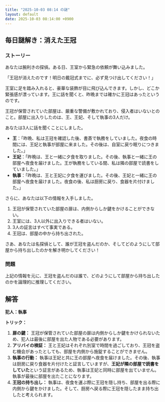 ```yaml
---
title: "2025-10-03 08:14 の謎"
layout: default
date: 2025-10-03 08:14:00 +0900
---
```

## 毎日謎解き：消えた王冠

### ストーリー

あなたは腕利きの探偵。ある日、王室から緊急の依頼が舞い込みました。

「王冠が消えたのです！明日の戴冠式までに、必ず見つけ出してください！」

王室に足を踏み入れると、豪華な装飾が目に飛び込んできます。しかし、どこか緊張感が漂っています。王に話を聞くと、昨晩までは確かに王冠はあったというのです。

王冠が保管されていた部屋は、厳重な警備が敷かれており、侵入者はいないとのこと。部屋に出入りしたのは、王、王妃、そして執事の3人だけ。

あなたは3人に話を聞くことにしました。

*   **王**：「昨晩、私は王冠を確認した後、書斎で執務をしていました。夜食の時間には、王妃と執事が部屋に来ました。その後は、自室に戻り眠りにつきました。」
*   **王妃**：「昨晩は、王と一緒に夕食を取りました。その後、執事と一緒に王の部屋へ夜食を届けました。王が執務をしている間、私は隣の部屋で読書をしていました。」
*   **執事**：「昨晩は、王と王妃に夕食を運びました。その後、王妃と一緒に王の部屋へ夜食を届けました。夜食の後、私は厨房に戻り、食器を片付けました。」

さらに、あなたは以下の情報を入手しました。

1.  王冠が保管されていた部屋の扉は、内側からしか鍵をかけることができない。
2.  王室には、3人以外に出入りできる者はいない。
3.  3人の証言はすべて事実である。
4.  王冠は、部屋の中から持ち出された。

さあ、あなたは名探偵として、誰が王冠を盗んだのか、そしてどのようにして部屋から持ち出したのかを解き明かしてください！

### 問題

上記の情報を元に、王冠を盗んだのは誰で、どのようにして部屋から持ち出したのかを論理的に推理してください。

## 解答

**犯人：執事**

**トリック：**

1.  **扉の鍵：** 王冠が保管されていた部屋の扉は内側からしか鍵をかけられないため、犯人は最後に部屋を出た人物である必要があります。
2.  **アリバイの検証：** 王と王妃はそれぞれ別室で時間を過ごしており、王冠を盗む機会があったとしても、部屋を内側から施錠することができません。
3.  **執事の行動：** 執事は王妃と共に王の部屋へ夜食を届けました。その後、執事は厨房に戻り食器を片付けたと証言していますが、**王妃が隣の部屋で読書をしていた**という証言があるため、執事は王妃と同時に部屋を出ていません。執事が最後に部屋を出たことになります。
4.  **王冠の持ち出し：** 執事は、夜食を運ぶ際に王冠を隠し持ち、部屋を出る際に内側から鍵をかけました。そして、厨房へ戻る際に王冠を隠したまま持ち出したと考えられます。
